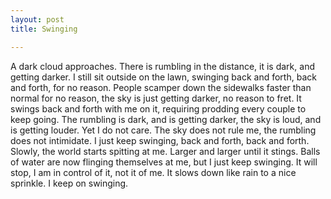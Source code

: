 ```yaml
---
layout: post
title: Swinging

---
```


A dark cloud approaches. There is rumbling in the distance, it is dark, and getting darker. I still sit outside on the lawn, swinging back and forth, back and forth, for no reason. People scamper down the sidewalks faster than normal for no reason, the sky is just getting darker, no reason to fret. It swings back and forth with me on it, requiring prodding every couple to keep going. The rumbling is dark, and is getting darker, the sky is loud, and is getting louder. Yet I do not care. The sky does not rule me, the rumbling does not intimidate. I just keep swinging, back and forth, back and forth. Slowly, the world starts spitting at me. Larger and larger until it stings. Balls of water are now flinging themselves at me, but I just keep swinging. It will stop, I am in control of it, not it of me. It slows down like rain to a nice sprinkle. I keep on swinging.
